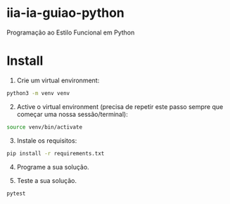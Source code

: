 # iia-ia-guiao-python
Programação ao Estilo Funcional em Python

# Install
1. Crie um virtual environment:
```bash
python3 -m venv venv
```

2. Active o virtual environment (precisa de repetir este passo sempre que começar uma nossa sessão/terminal):
```bash
source venv/bin/activate
```

3. Instale os requisitos:
```bash
pip install -r requirements.txt
```

4. Programe a sua solução.

5. Teste a sua solução.
```bash
pytest
